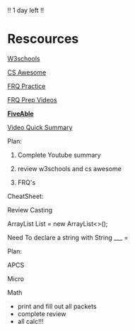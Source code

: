 !! 1 day left !!

# Rescources

[W3schools](https://www.w3schools.com/java/)

[CS Awesome](https://runestone.academy/ns/books/published/csawesome/index.html)

[FRQ Practice](https://apcentral.collegeboard.org/courses/ap-computer-science-a/exam/past-exam-questions)

[FRQ Prep Videos](https://www.youtube.com/watch?v=RkAiuHtM_7s)

[**FiveAble**](https://library.fiveable.me/ap-comp-sci-a)

[Video Quick Summary](https://www.youtube.com/watch?v=_mClihsGtjY)

Plan:

1. Complete Youtube summary

2. review w3schools and cs awesome

4. FRQ's

CheatSheet:

Review Casting

ArrayList<String> List = new ArrayList<>();

Need To declare a string with String ___ = 

Plan:

APCS

Micro

Math
 - print and fill out all packets
 - complete review
 - all calc!!!
